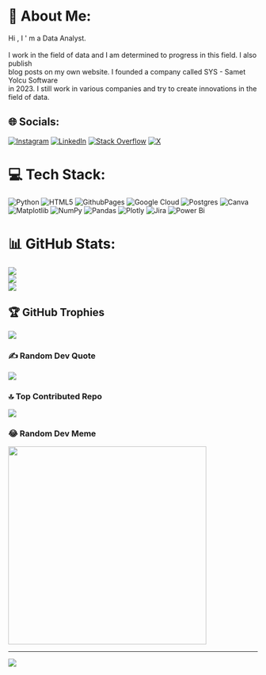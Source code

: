 # 💫 About Me:
Hi , I ' m a Data Analyst.<br><br>I work in the field of data and I am determined to progress in this field. I also publish <br>blog posts on my own website. I founded a company called SYS - Samet Yolcu Software <br>in 2023. I still work in various companies and try to create innovations in the field of data.<br>


## 🌐 Socials:
[![Instagram](https://img.shields.io/badge/Instagram-%23E4405F.svg?logo=Instagram&logoColor=white)](https://instagram.com/sametyolcusty) [![LinkedIn](https://img.shields.io/badge/LinkedIn-%230077B5.svg?logo=linkedin&logoColor=white)](https://linkedin.com/in/sametyolcusty) [![Stack Overflow](https://img.shields.io/badge/-Stackoverflow-FE7A16?logo=stack-overflow&logoColor=white)](https://meta.stackoverflow.com/users/user/23614045/) [![X](https://img.shields.io/badge/X-black.svg?logo=X&logoColor=white)](https://x.com/sametylcu) 

# 💻 Tech Stack:
![Python](https://img.shields.io/badge/python-3670A0?style=for-the-badge&logo=python&logoColor=ffdd54) ![HTML5](https://img.shields.io/badge/html5-%23E34F26.svg?style=for-the-badge&logo=html5&logoColor=white) ![GithubPages](https://img.shields.io/badge/github%20pages-121013?style=for-the-badge&logo=github&logoColor=white) ![Google Cloud](https://img.shields.io/badge/GoogleCloud-%234285F4.svg?style=for-the-badge&logo=google-cloud&logoColor=white) ![Postgres](https://img.shields.io/badge/postgres-%23316192.svg?style=for-the-badge&logo=postgresql&logoColor=white) ![Canva](https://img.shields.io/badge/Canva-%2300C4CC.svg?style=for-the-badge&logo=Canva&logoColor=white) ![Matplotlib](https://img.shields.io/badge/Matplotlib-%23ffffff.svg?style=for-the-badge&logo=Matplotlib&logoColor=black) ![NumPy](https://img.shields.io/badge/numpy-%23013243.svg?style=for-the-badge&logo=numpy&logoColor=white) ![Pandas](https://img.shields.io/badge/pandas-%23150458.svg?style=for-the-badge&logo=pandas&logoColor=white) ![Plotly](https://img.shields.io/badge/Plotly-%233F4F75.svg?style=for-the-badge&logo=plotly&logoColor=white) ![Jira](https://img.shields.io/badge/jira-%230A0FFF.svg?style=for-the-badge&logo=jira&logoColor=white) ![Power Bi](https://img.shields.io/badge/power_bi-F2C811?style=for-the-badge&logo=powerbi&logoColor=black)
# 📊 GitHub Stats:
![](https://github-readme-stats.vercel.app/api?username=sametyolcusty&theme=dark&hide_border=true&include_all_commits=false&count_private=false)<br/>
![](https://github-readme-streak-stats.herokuapp.com/?user=sametyolcusty&theme=dark&hide_border=true)<br/>
![](https://github-readme-stats.vercel.app/api/top-langs/?username=sametyolcusty&theme=dark&hide_border=true&include_all_commits=false&count_private=false&layout=compact)

## 🏆 GitHub Trophies
![](https://github-profile-trophy.vercel.app/?username=sametyolcusty&theme=onedark&no-frame=true&no-bg=true&margin-w=4)

### ✍️ Random Dev Quote
![](https://quotes-github-readme.vercel.app/api?type=horizontal&theme=radical)

### 🔝 Top Contributed Repo
![](https://github-contributor-stats.vercel.app/api?username=sametyolcusty&limit=5&theme=onedark&combine_all_yearly_contributions=true)

### 😂 Random Dev Meme
<img src='https://randommeme-five.vercel.app/' style="height: 400px;"/>

---
[![](https://visitcount.itsvg.in/api?id=sametyolcusty&icon=5&color=12)](https://visitcount.itsvg.in)

<!-- Proudly created with GPRM ( https://gprm.itsvg.in ) -->
